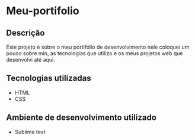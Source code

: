 # Meu-portifolio
## Descrição
Este projeto é sobre o meu portifólio de desenvolvimento nele coloquei um pouco sobre min, as tecnologias que utilizo e os meus projetos web que desenvolvi até aqui.

## Tecnologias utilizadas

* HTML
* CSS

## Ambiente de desenvolvimento utilizado

* Sublime text

